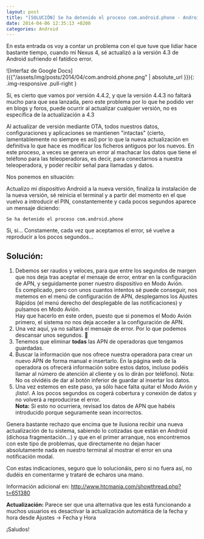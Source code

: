 ```yaml
---
layout: post
title: "[SOLUCIÓN] Se ha detenido el proceso com.android.phone - Android"
date: 2014-04-06 12:35:13 +0200
categories: Android
---
```

En esta entrada os voy a contar un problema con el que tuve que lidiar hace bastante tiempo, cuando mi Nexus 4, sé actualizó a la versión 4.3 de Android sufriendo el fatídico error.

![Interfaz de Google Docs]({{"/assets/img/posts/2014/04/com.android.phone.png" | absolute_url }}){: .img-responsive .pull-right }

Sí, es cierto que vamos por versión 4.4.2, y que la versión 4.4.3 no faltará mucho para que sea lanzada, pero este problema por lo que he podido ver en blogs y foros, puede ocurrir al actualizar cualquier versión, no es especifica de la actualización a 4.3

Al actualizar de versión mediante OTA, todos nuestros datos, configuraciones y aplicaciones se mantienen "intactas" (cierto, lamentablemente no siempre es así) por lo que la nueva actualización en definitiva lo que hace es modificar los ficheros antiguos por los nuevos. En este proceso, a veces se genera un error al machacar los datos que tiene el teléfono para las teleoperadoras, es decir, para conectarnos a nuestra teleoperadora, y poder recibir señal para llamadas y datos.

Nos ponemos en situación:
  
Actualizo mi dispositivo Android a la nueva versión, finaliza la instalación de la nueva versión, sé reinicia el terminal y a partir del momento en el que vuelvo a introducir el PIN, constantemente y cada pocos segundos aparece un mensaje diciendo:

```
Se ha detenido el proceso com.android.phone
```

Si, si... Constamente, cada vez que aceptamos el error, sé vuelve a reproducir a los pocos segundos...

## Solución:

1. Debemos ser raudos y veloces, para que entre los segundos de margen que nos deja tras aceptar el mensaje de error, entrar en la configuración de APN, y seguidamente poner nuestro dispositivo en Modo Avión.  
Es complicado, pero con unos cuantos intentos sé puede conseguir, nos metemos en el menú de configuración de APN, desplegamos los Ajustes Rápidos (el menú derecho del desplegable de las notificaciones) y pulsamos en Modo Avión.  
Hay que hacerlo en este orden, puesto que si ponemos el Modo Avión primero, el sistema no nos deja acceder a la configuración de APN.
2. Una vez aquí, ya no saltará el mensaje de error. Por lo que podemos descansar unos segundos. 🙂
3. Tenemos que eliminar **todas** las APN de operadoras que tengamos guardadas.
4. Buscar la información que nos ofrece nuestra operadora para crear un nuevo APN de forma manual e insertarlo. En la página web de la operadora os ofrecerá información sobre estos datos, incluso podéis llamar al número de atención al cliente y os lo dirán por teléfono). Nota: No os olvidéis de dar al botón inferior de guardar al insertar los datos.
5. Una vez estemos en este paso, ya sólo hace falta quitar el Modo Avión y ¡listo!. A los pocos segundos os cogerá cobertura y conexión de datos y no volverá a reproducirse el error.  
**Nota:** Si esto no ocurriera, revisad los datos de APN que habéis introducido porque seguramente sean incorrectos.

Genera bastante rechazo que encima que te ilusiona recibir una nueva actualización de tu sistema, sabiendo lo cotizadas que están en Android (dichosa fragmentación...) y que en el primer arranque, nos encontremos con este tipo de problemas, que directamente no dejan hacer absolutamente nada en nuestro terminal al mostrar el error en una notificación modal.

Con estas indicaciones, seguro que lo solucionáis, pero si no fuera así, no dudéis en comentarme y trataré de echaros una mano.

Información adicional en: <http://www.htcmania.com/showthread.php?t=651380>

**Actualización:** Parece ser que una alternativa que les está funcionando a muchos usuarios es desactivar la actualización automática de la fecha y hora desde Ajustes -> Fecha y Hora

¡Saludos!